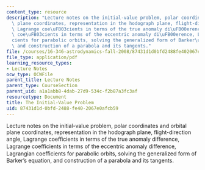 ```yaml
---
content_type: resource
description: "Lecture notes on the initial-value problem, polar coordinates and orbital\
  \ plane coordinates, representation in the hodograph plane, flight-direction angle,\
  \ Lagrange coe\uFB03cients in terms of the true anomaly di\uFB00erence, Lagrange\
  \ coe\uFB03cients in terms of the eccentric anomaly di\uFB00erence, Lagrangian coe\uFB03\
  cients for parabolic orbits, solving the generalized form of Barker\u2019s equation,\
  \ and construction of a parabola and its tangents."
file: /courses/16-346-astrodynamics-fall-2008/87431d1d0bfd2488fe402067e0afcb59_lec_04.pdf
file_type: application/pdf
learning_resource_types:
- Lecture Notes
ocw_type: OCWFile
parent_title: Lecture Notes
parent_type: CourseSection
parent_uid: a1a1abb8-4dab-27d9-534c-f2b87a3fc3af
resourcetype: Document
title: The Initial-Value Problem
uid: 87431d1d-0bfd-2488-fe40-2067e0afcb59
---
```

Lecture notes on the initial-value problem, polar coordinates and orbital plane coordinates, representation in the hodograph plane, flight-direction angle, Lagrange coeﬃcients in terms of the true anomaly diﬀerence, Lagrange coeﬃcients in terms of the eccentric anomaly diﬀerence, Lagrangian coeﬃcients for parabolic orbits, solving the generalized form of Barker’s equation, and construction of a parabola and its tangents.

